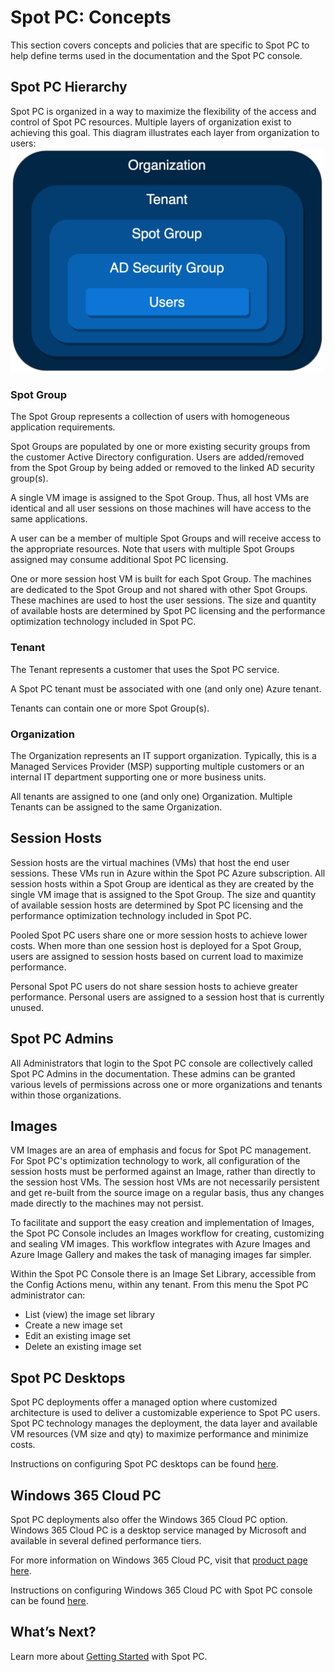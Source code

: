 # Spot PC: Concepts

This section covers concepts and policies that are specific to Spot PC to help define terms used in the documentation and the Spot PC console.

## Spot PC Hierarchy

Spot PC is organized in a way to maximize the flexibility of the access and control of Spot PC resources. Multiple layers of organization exist to achieving this goal. This diagram illustrates each layer from organization to users:<br>
<img src="/spot-pc/_media/features-concepts-01.png" width="500"> </a>

### Spot Group

The Spot Group represents a collection of users with homogeneous application requirements.

Spot Groups are populated by one or more existing security groups from the customer Active Directory configuration. Users are added/removed from the Spot Group by being added or removed to the linked AD security group(s).

A single VM image is assigned to the Spot Group. Thus, all host VMs are identical and all user sessions on those machines will have access to the same applications.

A user can be a member of multiple Spot Groups and will receive access to the appropriate resources. Note that users with multiple Spot Groups assigned may consume additional Spot PC licensing.

One or more session host VM is built for each Spot Group. The machines are dedicated to the Spot Group and not shared with other Spot Groups. These machines are used to host the user sessions. The size and quantity of available hosts are determined by Spot PC licensing and the performance optimization technology included in Spot PC.

### Tenant

The Tenant represents a customer that uses the Spot PC service.

A Spot PC tenant must be associated with one (and only one) Azure tenant.

Tenants can contain one or more Spot Group(s).

### Organization

The Organization represents an IT support organization. Typically, this is a Managed Services Provider (MSP) supporting multiple customers or an internal IT department supporting one or more business units.

All tenants are assigned to one (and only one) Organization. Multiple Tenants can be assigned to the same Organization.

## Session Hosts

Session hosts are the virtual machines (VMs) that host the end user sessions. These VMs run in Azure within the Spot PC Azure subscription. All session hosts within a Spot Group are identical as they are created by the single VM image that is assigned to the Spot Group. The size and quantity of available session hosts are determined by Spot PC licensing and the performance optimization technology included in Spot PC.

Pooled Spot PC users share one or more session hosts to achieve lower costs. When more than one session host is deployed for a Spot Group, users are assigned to session hosts based on current load to maximize performance.

Personal Spot PC users do not share session hosts to achieve greater performance. Personal users are assigned to a session host that is currently unused.

## Spot PC Admins

All Administrators that login to the Spot PC console are collectively called Spot PC Admins in the documentation. These admins can be granted various levels of permissions across one or more organizations and tenants within those organizations.

## Images

VM Images are an area of emphasis and focus for Spot PC management. For Spot PC's optimization technology to work, all configuration of the session hosts must be performed against an Image, rather than directly to the session host VMs. The session host VMs are not necessarily persistent and get re-built from the source image on a regular basis, thus any changes made directly to the machines may not persist.

To facilitate and support the easy creation and implementation of Images, the Spot PC Console includes an Images workflow for creating, customizing and sealing VM images. This workflow integrates with Azure Images and Azure Image Gallery and makes the task of managing images far simpler.

Within the Spot PC Console there is an Image Set Library, accessible from the Config Actions menu, within any tenant. From this menu the Spot PC administrator can:

- List (view) the image set library
- Create a new image set
- Edit an existing image set
- Delete an existing image set

## Spot PC Desktops

Spot PC deployments offer a managed option where customized architecture is used to deliver a customizable experience to Spot PC users. Spot PC technology manages the deployment, the data layer and available VM resources (VM size and qty) to maximize performance and minimize costs.

Instructions on configuring Spot PC desktops can be found [here](spot-pc/tutorials/deploy-windows-365-cloud-pc).

## Windows 365 Cloud PC

Spot PC deployments also offer the Windows 365 Cloud PC option. Windows 365 Cloud PC is a desktop service managed by Microsoft and available in several defined performance tiers.

For more information on Windows 365 Cloud PC, visit that [product page here](https://www.microsoft.com/en-us/windows-365).

Instructions on configuring Windows 365 Cloud PC with Spot PC console can be found [here](spot-pc/tutorials/deploy-windows-365-cloud-pc).

## What’s Next?

Learn more about [Getting Started](spot-pc/getting-started/) with Spot PC.
